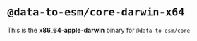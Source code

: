 # `@data-to-esm/core-darwin-x64`

This is the **x86_64-apple-darwin** binary for `@data-to-esm/core`
